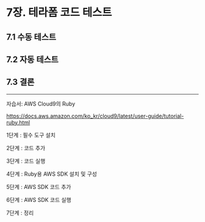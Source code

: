 # 7장. 테라폼 코드 테스트

## 7.1 수동 테스트

## 7.2 자동 테스트

## 7.3 결론

---

자습서: AWS Cloud9의 Ruby

https://docs.aws.amazon.com/ko_kr/cloud9/latest/user-guide/tutorial-ruby.html

1단계 : 필수 도구 설치

2단계 : 코드 추가

3단계 : 코드 실행

4단계 : Ruby용 AWS SDK 설치 및 구성

5단계 : AWS SDK 코드 추가

6단계 : AWS SDK 코드 실행

7단계 : 정리


